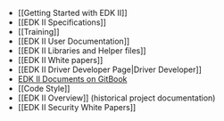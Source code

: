* [[Getting Started with EDK II]]
* [[EDK II Specifications]]
* [[Training]]
* [[EDK II User Documentation]]
* [[EDK II Libraries and Helper files]]
* [[EDK II White papers]]
* [[EDK II Driver Developer Page|Driver Developer]]
* [EDK II Documents on GitBook](https://legacy.gitbook.com/@edk2-docs)
* [[Code Style]]
* [[EDK II Overview]] (historical project documentation)
* [[EDK II Security White Papers]]